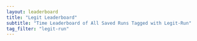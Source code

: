```yaml
---
layout: leaderboard
title: "Legit Leaderboard"
subtitle: "Time Leaderboard of All Saved Runs Tagged with Legit-Run"
tag_filter: "legit-run"
---
```

